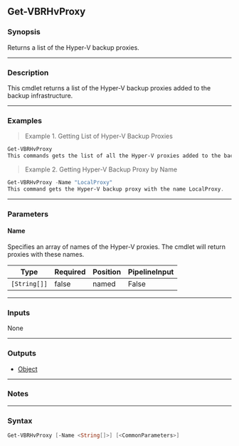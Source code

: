 Get-VBRHvProxy
--------------

### Synopsis
Returns a list of the Hyper-V backup proxies.

---

### Description

This cmdlet returns a list of the Hyper-V backup proxies added to the backup infrastructure.

---

### Examples
> Example 1. Getting List of Hyper-V Backup Proxies

```PowerShell
Get-VBRHvProxy
This commands gets the list of all the Hyper-V proxies added to the backup infrastructure.
```
> Example 2. Getting Hyper-V Backup Proxy by Name

```PowerShell
Get-VBRHvProxy -Name "LocalProxy"
This command gets the Hyper-V backup proxy with the name LocalProxy.
```

---

### Parameters
#### **Name**
Specifies an array of names of the Hyper-V proxies. The cmdlet will return proxies with these names.

|Type        |Required|Position|PipelineInput|
|------------|--------|--------|-------------|
|`[String[]]`|false   |named   |False        |

---

### Inputs
None

---

### Outputs
* [Object](https://learn.microsoft.com/en-us/dotnet/api/System.Object)

---

### Notes

---

### Syntax
```PowerShell
Get-VBRHvProxy [-Name <String[]>] [<CommonParameters>]
```
